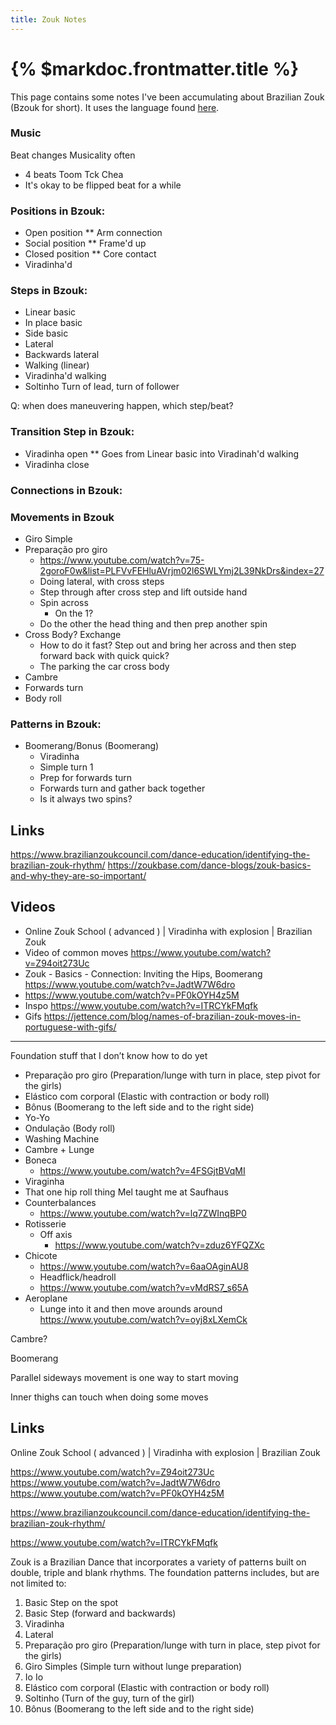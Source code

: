 ```yaml
---
title: Zouk Notes
---
```


# {% $markdoc.frontmatter.title %}

This page contains some notes I've been accumulating about Brazilian Zouk (Bzouk for short). It
uses the language found [here](/fundamentals/notes/language).

### **Music**
Beat changes 
Musicality often 
* 4 beats 
Toom 
Tck 
Chea
* It's okay to be flipped beat for a while

### **Positions** in Bzouk: 
* Open position 
** Arm connection 
* Social position 
** Frame'd up 
* Closed position 
** Core contact
* Viradinha'd 

### **Steps** in Bzouk: 
* Linear basic 
* In place basic 
* Side basic 
* Lateral 
* Backwards lateral 
* Walking (linear)
* Viradinha'd walking
* Soltinho
    Turn of lead, turn of follower

Q: when does maneuvering happen, which step/beat? 


### **Transition Step** in Bzouk: 
* Viradinha open 
** Goes from Linear basic into Viradinah'd walking
* Viradinha close 

### **Connections** in Bzouk: 

### **Movements** in Bzouk
* Giro Simple 
* Preparação pro giro
    - https://www.youtube.com/watch?v=75-2goroF0w&list=PLFVvFEHluAVrjm02l6SWLYmj2L39NkDrs&index=27
    - Doing lateral, with cross steps 
    - Step through after cross step and lift outside hand
    - Spin across 
        - On the 1? 
    - Do the other the head thing and then prep another spin 
* Cross Body? Exchange 
    - How to do it fast? Step out and bring her across and then step forward back with quick quick? 
    - The parking the car cross body 
* Cambre 
* Forwards turn 
* Body roll 

### **Patterns** in Bzouk:
- Boomerang/Bonus (Boomerang)
    - Viradinha 
    - Simple turn 1 
    - Prep for forwards turn 
    - Forwards turn and gather back together 
    - Is it always two spins? 

## Links 
https://www.brazilianzoukcouncil.com/dance-education/identifying-the-brazilian-zouk-rhythm/
https://zoukbase.com/dance-blogs/zouk-basics-and-why-they-are-so-important/ 

## Videos 
- Online Zouk School ( advanced ) | Viradinha with explosion | Brazilian Zouk
- Video of common moves https://www.youtube.com/watch?v=Z94oit273Uc
- Zouk - Basics - Connection: Inviting the Hips, Boomerang  https://www.youtube.com/watch?v=JadtW7W6dro
- https://www.youtube.com/watch?v=PF0kOYH4z5M
- Inspo  https://www.youtube.com/watch?v=ITRCYkFMqfk
- Gifs https://jettence.com/blog/names-of-brazilian-zouk-moves-in-portuguese-with-gifs/ 

----

Foundation stuff that I don’t know how to do yet 
- Preparação pro giro (Preparation/lunge with turn in place, step pivot for the girls)
- Elástico com corporal (Elastic with contraction or body roll)
- Bônus (Boomerang to the left side and to the right side) 
- Yo-Yo
- Ondulação (Body roll)
- Washing Machine
- Cambre + Lunge 
- Boneca 
    - https://www.youtube.com/watch?v=4FSGjtBVqMI 
- Viraginha
- That one hip roll thing Mel taught me at Saufhaus 
- Counterbalances 
    - https://www.youtube.com/watch?v=lq7ZWInqBP0
- Rotisserie
    - Off axis 
        - https://www.youtube.com/watch?v=zduz6YFQZXc
- Chicote 
    - https://www.youtube.com/watch?v=6aaOAginAU8
    - Headflick/headroll
    - https://www.youtube.com/watch?v=vMdRS7_s65A 
- Aeroplane 
    - Lunge into it and then move arounds around https://www.youtube.com/watch?v=oyj8xLXemCk 

Cambre? 

Boomerang 

Parallel sideways movement is one way to start moving

Inner thighs can touch when doing some moves 

## Links 


Online Zouk School ( advanced ) | Viradinha with explosion | Brazilian Zouk


https://www.youtube.com/watch?v=Z94oit273Uc
https://www.youtube.com/watch?v=JadtW7W6dro
https://www.youtube.com/watch?v=PF0kOYH4z5M

https://www.brazilianzoukcouncil.com/dance-education/identifying-the-brazilian-zouk-rhythm/

https://www.youtube.com/watch?v=ITRCYkFMqfk


Zouk is a Brazilian Dance that incorporates a variety of patterns built on double, triple and blank rhythms. The foundation patterns includes, but are not limited to:
1. Basic Step on the spot
2. Basic Step (forward and backwards)
3. Viradinha
4. Lateral
5. Preparação pro giro (Preparation/lunge with turn in place, step pivot for the girls)
6. Giro Simples (Simple turn without lunge preparation)
7. Io Io 
8. Elástico com corporal (Elastic with contraction or body roll)
9. Soltinho (Turn of the guy, turn of the girl)
10. Bônus (Boomerang to the left side and to the right side) 
